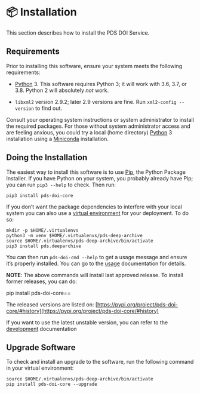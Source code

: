 # 📦 Installation

This section describes how to install the PDS DOI Service.

## Requirements

Prior to installing this software, ensure your system meets the following
requirements:


* [Python](https://www.python.org/) 3. This software requires Python 3; it will work with 3.6, 3.7, or
3.8.  Python 2 will absolutely *not* work.


* `libxml2` version 2.9.2; later 2.9 versions are fine.  Run `xml2-config
--version` to find out.

Consult your operating system instructions or system administrator to install
the required packages. For those without system administrator access and are
feeling anxious, you could try a local (home directory) [Python](https://www.python.org/) 3 installation
using a [Miniconda](https://docs.conda.io/projects/conda/en/latest/user-guide/install/index.html) installation.

## Doing the Installation

The easiest way to install this software is to use [Pip](https://pip.pypa.io/en/stable/), the Python Package
Installer. If you have Python on your system, you probably already have Pip;
you can run `pip3 --help` to check. Then run:

```
pip3 install pds-doi-core
```

If you don’t want the package dependencies to interfere with your local system
you can also use a [virtual environment](https://docs.python.org/3/library/venv.html)  for your deployment.
To do so:

```
mkdir -p $HOME/.virtualenvs
python3 -m venv $HOME/.virtualenvs/pds-deep-archive
source $HOME/.virtualenvs/pds-deep-archive/bin/activate
pip3 install pds.deeparchive
```

You can then run `pds-doi-cmd --help` to get a usage message and ensure
it’s properly installed. You can go to the [usage](../usage/index.html) documentation for details.

**NOTE**: The above commands will install last approved release.
To install former releases, you can do:

pip install pds-doi-core==<version>

The released versions are listed on: [https://pypi.org/project/pds-doi-core/#history](https://pypi.org/project/pds-doi-core/#history)

If you want to use the latest unstable version, you can refer to the [development](../development/index.html) documentation

## Upgrade Software

To check and install an upgrade to the software, run the following command in your
virtual environment:

```
source $HOME/.virtualenvs/pds-deep-archive/bin/activate
pip install pds-doi-core --upgrade
```

<!-- References: -->
